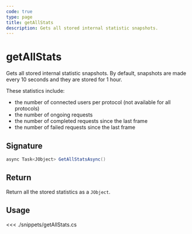 ```yaml
---
code: true
type: page
title: getAllStats
description: Gets all stored internal statistic snapshots.
---
```


# getAllStats

Gets all stored internal statistic snapshots.
By default, snapshots are made every 10 seconds and they are stored for 1 hour.

These statistics include:

- the number of connected users per protocol (not available for all protocols)
- the number of ongoing requests
- the number of completed requests since the last frame
- the number of failed requests since the last frame

## Signature

```csharp
async Task<JObject> GetAllStatsAsync()
```

## Return

Return all the stored statistics as a `JObject`.

## Usage

<<< ./snippets/getAllStats.cs
